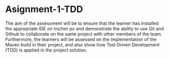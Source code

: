 # Asignment-1-TDD

The aim of the assessment will be to ensure that the learner has installed the appropriate IDE on his/her pc and demonstrate the ability to use Git and Github to collaborate on the same project with other members of the team. 
Furthermore, the learners will be assessed on the implementation of the Maven build in their project, and also show how Test Driven Development (TDD) is applied in the project solution.
